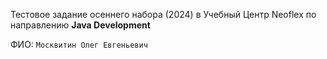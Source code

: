 Тестовое задание осеннего набора (2024) в Учебный Центр Neoflex по направлению <b>Java Development</b>

ФИО: `Москвитин Олег Евгеньевич`
